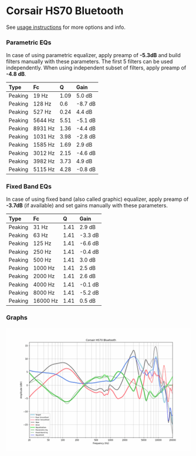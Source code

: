 # Corsair HS70 Bluetooth
See [usage instructions](https://github.com/jaakkopasanen/AutoEq#usage) for more options and info.

### Parametric EQs
In case of using parametric equalizer, apply preamp of **-5.3dB** and build filters manually
with these parameters. The first 5 filters can be used independently.
When using independent subset of filters, apply preamp of **-4.8 dB**.

| Type    | Fc      |    Q | Gain    |
|:--------|:--------|:-----|:--------|
| Peaking | 19 Hz   | 1.09 | 5.0 dB  |
| Peaking | 128 Hz  | 0.6  | -8.7 dB |
| Peaking | 527 Hz  | 0.24 | 4.4 dB  |
| Peaking | 5644 Hz | 5.51 | -5.1 dB |
| Peaking | 8931 Hz | 1.36 | -4.4 dB |
| Peaking | 1031 Hz | 3.98 | -2.8 dB |
| Peaking | 1585 Hz | 1.69 | 2.9 dB  |
| Peaking | 3012 Hz | 2.15 | -4.6 dB |
| Peaking | 3982 Hz | 3.73 | 4.9 dB  |
| Peaking | 5115 Hz | 4.28 | -0.8 dB |

### Fixed Band EQs
In case of using fixed band (also called graphic) equalizer, apply preamp of **-3.7dB**
(if available) and set gains manually with these parameters.

| Type    | Fc       |    Q | Gain    |
|:--------|:---------|:-----|:--------|
| Peaking | 31 Hz    | 1.41 | 2.9 dB  |
| Peaking | 63 Hz    | 1.41 | -3.3 dB |
| Peaking | 125 Hz   | 1.41 | -6.6 dB |
| Peaking | 250 Hz   | 1.41 | -0.4 dB |
| Peaking | 500 Hz   | 1.41 | 3.0 dB  |
| Peaking | 1000 Hz  | 1.41 | 2.5 dB  |
| Peaking | 2000 Hz  | 1.41 | 2.6 dB  |
| Peaking | 4000 Hz  | 1.41 | -0.1 dB |
| Peaking | 8000 Hz  | 1.41 | -5.2 dB |
| Peaking | 16000 Hz | 1.41 | 0.5 dB  |

### Graphs
![](./Corsair%20HS70%20Bluetooth.png)